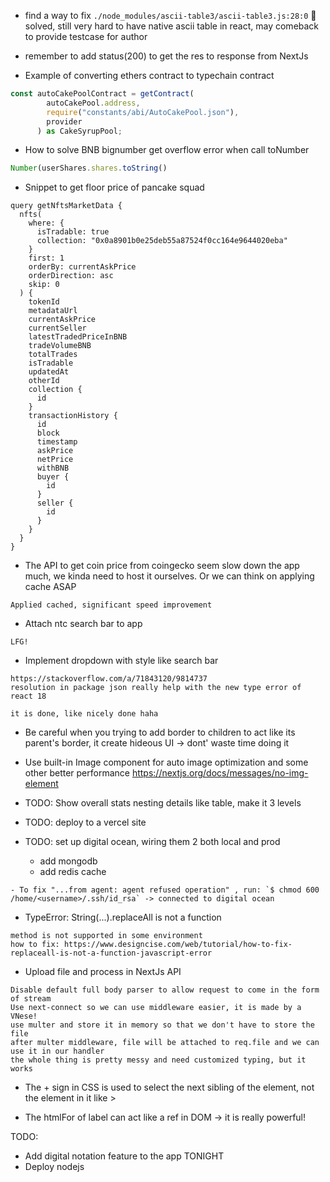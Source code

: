 - find a way to fix `./node_modules/ascii-table3/ascii-table3.js:28:0`
  🤝 solved, still very hard to have native ascii table in react, may comeback to provide testcase for author

- remember to add status(200) to get the res to response from NextJs

- Example of converting ethers contract to typechain contract

```js
const autoCakePoolContract = getContract(
        autoCakePool.address,
        require("constants/abi/AutoCakePool.json"),
        provider
      ) as CakeSyrupPool;
```

- How to solve BNB bignumber get overflow error when call toNumber

```js
Number(userShares.shares.toString()
```

- Snippet to get floor price of pancake squad

```gql
query getNftsMarketData {
  nfts(
    where: {
      isTradable: true
      collection: "0x0a8901b0e25deb55a87524f0cc164e9644020eba"
    }
    first: 1
    orderBy: currentAskPrice
    orderDirection: asc
    skip: 0
  ) {
    tokenId
    metadataUrl
    currentAskPrice
    currentSeller
    latestTradedPriceInBNB
    tradeVolumeBNB
    totalTrades
    isTradable
    updatedAt
    otherId
    collection {
      id
    }
    transactionHistory {
      id
      block
      timestamp
      askPrice
      netPrice
      withBNB
      buyer {
        id
      }
      seller {
        id
      }
    }
  }
}
```

- The API to get coin price from coingecko seem slow down the app much, we kinda need to host it ourselves. Or we can think on applying cache ASAP
```
Applied cached, significant speed improvement
```
- Attach ntc search bar to app
```
LFG!
```

- Implement dropdown with style like search bar
```
https://stackoverflow.com/a/71843120/9814737
resolution in package json really help with the new type error of react 18

it is done, like nicely done haha
```

- Be careful when you trying to add border to children to act like its parent's border, it create hideous UI -> dont' waste time doing it

- Use built-in Image component for auto image optimization and some other better performance https://nextjs.org/docs/messages/no-img-element

- TODO: Show overall stats nesting details like table, make it 3 levels

- TODO: deploy to a vercel site 


- TODO: set up digital ocean, wiring them 2 both local and prod
  - add mongodb
  - add redis cache
```
- To fix "...from agent: agent refused operation" , run: `$ chmod 600 /home/<username>/.ssh/id_rsa` -> connected to digital ocean
```

- TypeError: String(...).replaceAll is not a function
```
method is not supported in some environment
how to fix: https://www.designcise.com/web/tutorial/how-to-fix-replaceall-is-not-a-function-javascript-error
```

- Upload file and process in NextJs API
```
Disable default full body parser to allow request to come in the form of stream
Use next-connect so we can use middleware easier, it is made by a VNese!
use multer and store it in memory so that we don't have to store the file
after multer middleware, file will be attached to req.file and we can use it in our handler
the whole thing is pretty messy and need customized typing, but it works
```

- The + sign in CSS is used to select the next sibling of the element, not the element in it like >

- The htmlFor of label can act like a ref in DOM -> it is really powerful!


TODO:
- Add digital notation feature to the app TONIGHT
- Deploy nodejs 